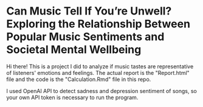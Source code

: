 # Can Music Tell If You’re Unwell? Exploring the Relationship Between Popular Music Sentiments and Societal Mental Wellbeing

Hi there! This is a project I did to analyze if music tastes are representative of listeners' emotions and feelings. The actual report is the "Report.html" file and the code is the "Calculation.Rmd" file in this repo.

I used OpenAI API to detect sadness and depression sentiment of songs, so your own API token is necessary to run the program.
